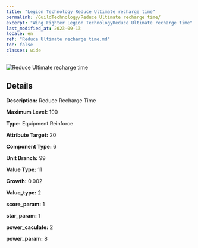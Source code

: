 ```yaml
---
title: "Legion Technology Reduce Ultimate recharge time"
permalink: /GuildTechnology/Reduce Ultimate recharge time/
excerpt: "Wing Fighter Legion TechnologyReduce Ultimate recharge time"
last_modified_at: 2023-09-13
locale: en
ref: "Reduce Ultimate recharge time.md"
toc: false
classes: wide
---
```



![Reduce Ultimate recharge time](/images/guild_technology/guild_tech_icon_16.png)

## Details

  **Description:** Reduce Recharge Time

  **Maximum Level:** 100

  **Type:** Equipment Reinforce

  **Attribute Target:** 20

  **Component Type:** 6

  **Unit Branch:** 99

  **Value Type:** 11

  **Growth:** 0.002

  **Value_type:** 2

  **score_param:** 1

  **star_param:** 1

  **power_caculate:** 2

  **power_param:** 8


